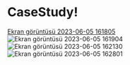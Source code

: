 # CaseStudy!
[Ekran görüntüsü 2023-06-05 161805](https://github.com/saitozdemir/CaseStudy/assets/95757219/a175f6ba-9f89-4446-bae0-c72b39af4cbc)
![Ekran görüntüsü 2023-06-05 161904](https://github.com/saitozdemir/CaseStudy/assets/95757219/7f6cc925-5169-4b17-b1ee-ad18081c4369)
![Ekran görüntüsü 2023-06-05 162130](https://github.com/saitozdemir/CaseStudy/assets/95757219/32decef2-2f89-485d-b1f1-333a3b863fae)
![Ekran görüntüsü 2023-06-05 162801](https://github.com/saitozdemir/CaseStudy/assets/95757219/b64ea308-12f1-48e0-8a8e-8a9f3b8f1a30)

